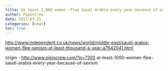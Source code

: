 ```yaml
---
title: At least 1,000 women -flee Saudi Arabia every year because of sexism-
author: PipisCrew
date: 2017-03-21
categories: [news]
toc: true
---
```


http://www.independent.co.uk/news/world/middle-east/saudi-arabia-women-flee-sexism-at-least-thousand-a-year-a7642041.html

origin - http://www.pipiscrew.com/?p=7302 at-least-1000-women-flee-saudi-arabia-every-year-because-of-sexism